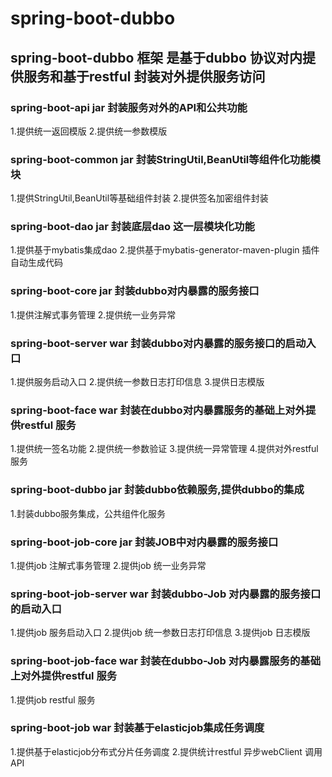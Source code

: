 # spring-boot-dubbo
## spring-boot-dubbo 框架 是基于dubbo 协议对内提供服务和基于restful 封装对外提供服务访问 

### spring-boot-api  jar 封装服务对外的API和公共功能
  1.提供统一返回模版
  2.提供统一参数模版

### spring-boot-common jar 封装StringUtil,BeanUtil等组件化功能模块
1.提供StringUtil,BeanUtil等基础组件封装
2.提供签名加密组件封装

### spring-boot-dao jar 封装底层dao 这一层模块化功能
1.提供基于mybatis集成dao
2.提供基于mybatis-generator-maven-plugin 插件自动生成代码

### spring-boot-core jar 封装dubbo对内暴露的服务接口
1.提供注解式事务管理
2.提供统一业务异常

### spring-boot-server war 封装dubbo对内暴露的服务接口的启动入口
1.提供服务启动入口
2.提供统一参数日志打印信息
3.提供日志模版

### spring-boot-face war 封装在dubbo对内暴露服务的基础上对外提供restful 服务
1.提供统一签名功能
2.提供统一参数验证
3.提供统一异常管理
4.提供对外restful 服务

### spring-boot-dubbo jar 封装dubbo依赖服务,提供dubbo的集成
1.封装dubbo服务集成，公共组件化服务

### spring-boot-job-core jar 封装JOB中对内暴露的服务接口
1.提供job 注解式事务管理
2.提供job 统一业务异常

### spring-boot-job-server war 封装dubbo-Job 对内暴露的服务接口的启动入口
1.提供job 服务启动入口
2.提供job 统一参数日志打印信息
3.提供job 日志模版

### spring-boot-job-face war 封装在dubbo-Job 对内暴露服务的基础上对外提供restful 服务
1.提供job restful 服务

### spring-boot-job war 封装基于elasticjob集成任务调度
1.提供基于elasticjob分布式分片任务调度
2.提供统计restful 异步webClient 调用 API








